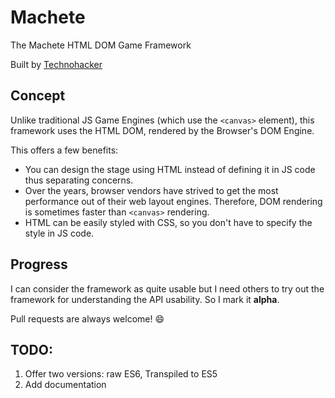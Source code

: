 # Machete
The Machete HTML DOM Game Framework

Built by [Technohacker](https://github.com/Technohacker)

## Concept
Unlike traditional JS Game Engines (which use the `<canvas>` element), this framework uses the HTML DOM, rendered by the Browser's DOM Engine.

This offers a few benefits:

* You can design the stage using HTML instead of defining it in JS code thus separating concerns.
* Over the years, browser vendors have strived to get the most performance out of their web layout engines. Therefore, DOM rendering is sometimes faster than `<canvas>` rendering.
* HTML can be easily styled with CSS, so you don't have to specify the style in JS code.

## Progress
I can consider the framework as quite usable but I need others to try out the framework for understanding the API usability. So I mark it **alpha**.

Pull requests are always welcome! :smile:

## TODO:
1. Offer two versions: raw ES6, Transpiled to ES5
2. Add documentation
